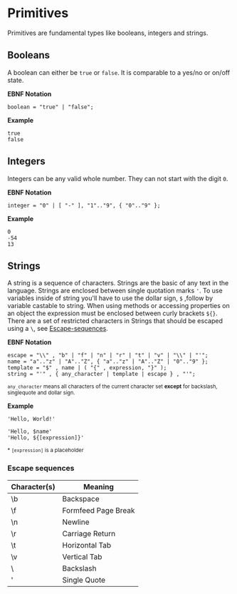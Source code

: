 # Primitives

Primitives are fundamental types like booleans, integers and strings.

## Booleans

A boolean can either be `true` or `false`. It is comparable to a yes/no or on/off state.

__EBNF Notation__
```ebnf
boolean = "true" | "false";
```

__Example__
```ttr
true
false
```

## Integers

Integers can be any valid whole number. They can not start with the digit `0`.

__EBNF Notation__
```ebnf
integer = "0" | [ "-" ], "1".."9", { "0".."9" };
```

__Example__
```ttr
0
-54
13
```

## Strings

A string is a sequence of characters. Strings are the basic of any text in the language. Strings are enclosed between single quotation marks `'`. To use variables inside of string you'll have to use the dollar sign, `$` ,follow by variable castable to string. When using methods or accessing properties on an object the expression must be enclosed between curly brackets `${}`. There are a set of restricted characters in Strings that should be escaped using a `\`, see [Escape-sequences](#Escape-sequences).

__EBNF Notation__
```ebnf
escape = "\\" , "b" | "f" | "n" | "r" | "t" | "v" | "\\" | "'";
name = "a".."z" | "A".."Z", { "a".."z" | "A".."Z" | "0".."9" };
template = "$" , name | ( "{" , expression, "}" );
string = "'" , { any_character | template | escape } , "'";
```
<sub>`any_character` means all characters of the current character set **except** for backslash, singlequote and dollar sign.

__Example__
```ttr
'Hello, World!'

'Hello, $name'
'Hello, ${[expression]}'
```

<sub>* `[expression]` is a placeholder</sub>

### Escape sequences
| Character(s) | Meaning             |
| ------------ | ------------------- |
| \b           | Backspace           |
| \f           | Formfeed Page Break |
| \n           | Newline             |
| \r           | Carriage Return     |
| \t           | Horizontal Tab      |
| \v           | Vertical Tab        |
| \\           | Backslash           |
| \'           | Single Quote        |
